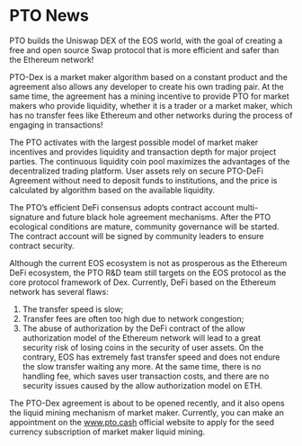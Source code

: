 # PTO News

PTO builds the Uniswap DEX of the EOS world, with the goal of creating a free and open source Swap protocol that is more efficient and safer than the Ethereum network!

PTO-Dex is a market maker algorithm based on a constant product and the agreement also allows any developer to create his own trading pair. At the same time, the agreement has a mining incentive to provide PTO for market makers who provide liquidity, whether it is a trader or a market maker, which has no transfer fees like Ethereum and other networks during the process of engaging in transactions!

The PTO activates with the largest possible model of market maker incentives and provides liquidity and transaction depth for major project parties. The continuous liquidity coin pool maximizes the advantages of the decentralized trading platform. User assets rely on secure PTO-DeFi Agreement without need to deposit funds to institutions, and the price is calculated by algorithm based on the available liquidity.

The PTO’s efficient DeFi consensus adopts contract account multi-signature and future black hole agreement mechanisms. After the PTO ecological conditions are mature, community governance will be started. The contract account will be signed by community leaders to ensure contract security.

Although the current EOS ecosystem is not as prosperous as the Ethereum DeFi ecosystem, the PTO R&D team still targets on the EOS protocol as the core protocol framework of Dex. Currently, DeFi based on the Ethereum network has several flaws:
1. The transfer speed is slow;
2. Transfer fees are often too high due to network congestion;
3. The abuse of authorization by the DeFi contract of the allow authorization model of the Ethereum network will lead to a great security risk of losing coins in the security of user assets.
On the contrary, EOS has extremely fast transfer speed and does not endure the slow transfer waiting any more. At the same time, there is no handling fee, which saves user transaction costs, and there are no security issues caused by the allow authorization model on ETH.

The PTO-Dex agreement is about to be opened recently, and it also opens the liquid mining mechanism of market maker. Currently, you can make an appointment on the www.pto.cash official website to apply for the seed currency subscription of market maker liquid mining.
